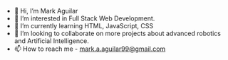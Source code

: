 - 👋 Hi, I’m Mark Aguilar
- 👀 I’m interested in Full Stack Web Development.
- 🌱 I’m currently learning HTML, JavaScript, CSS
- 💞️ I’m looking to collaborate on more projects about advanced robotics and Artificial Intelligence. 
- 📫 How to reach me - mark.a.aguilar99@gmail.com

<!---
xxmark10xx/xxmark10xx is a ✨ special ✨ repository because its `README.md` (this file) appears on your GitHub profile.
You can click the Preview link to take a look at your changes.
--->
